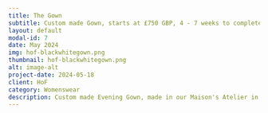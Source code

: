 ```yaml
---
title: The Gown
subtitle: Custom made Gown, starts at £750 GBP, 4 - 7 weeks to complete.
layout: default
modal-id: 7
date: May 2024
img: hof-blackwhitegown.png 
thumbnail: hof-blackwhitegown.png 
alt: image-alt
project-date: 2024-05-18
client: HoF
category: Womenswear
description: Custom made Evening Gown, made in our Maison's Atelier in Jamaica, West Indies.
---
```



